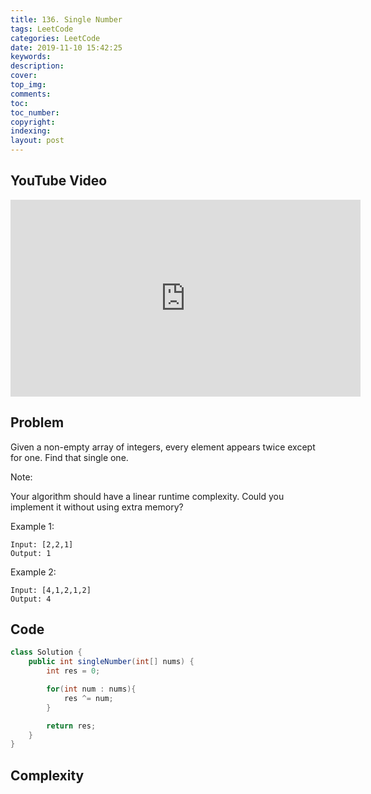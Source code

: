 ```yaml
---
title: 136. Single Number
tags: LeetCode
categories: LeetCode
date: 2019-11-10 15:42:25
keywords:
description:
cover:
top_img:
comments:
toc:
toc_number:
copyright:
indexing:
layout: post
---
```


## YouTube Video

<iframe width="560" height="315" src="https://www.youtube.com/embed/F6YGxH0rfbg" frameborder="0" allow="accelerometer; autoplay; encrypted-media; gyroscope; picture-in-picture" allowfullscreen></iframe>

## Problem

Given a non-empty array of integers, every element appears twice except for one. Find that single one.

Note:

Your algorithm should have a linear runtime complexity. Could you implement it without using extra memory?

Example 1:

```
Input: [2,2,1]
Output: 1
```

Example 2:

```
Input: [4,1,2,1,2]
Output: 4
```

## Code

```java
class Solution {
    public int singleNumber(int[] nums) {
        int res = 0;

        for(int num : nums){
            res ^= num;
        }

        return res;
    }
}
```

## Complexity

